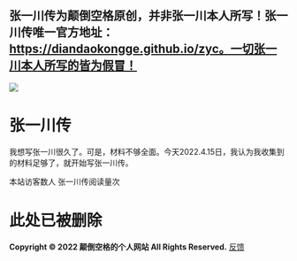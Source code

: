 ## 张一川传为颠倒空格原创，并非张一川本人所写！张一川传唯一官方地址：https://diandaokongge.github.io/zyc。一切张一川本人所写的皆为假冒！

[![](https://user-images.githubusercontent.com/94299076/167118721-415d6940-fff6-4a39-bdc2-ecdb67665d45.png)](https://diandaokongge.github.io/tuchuang/zyc-3000-2000)

# 张一川传
我想写张一川很久了。可是，材料不够全面。今天2022.4.15日，我认为我收集到的材料足够了，就开始写张一川传。

<script type="text/javascript" src="busuanzi.js"></script>    
<script async src="//busuanzi.ibruce.info/busuanzi/2.3/busuanzi.pure.mini.js">
</script>  

<span id="busuanzi_container_site_uv">
  本站访客数<span id="busuanzi_value_site_uv"></span>人
</span>
  
<span id="busuanzi_container_page_pv">
  张一川传阅读量<span id="busuanzi_value_page_pv"></span>次
</span>

# 此处已被删除

**Copyright © 2022 颠倒空格的个人网站 All Rights Reserved.**   [反馈](https://diandaokongge.github.io/fdbk)
